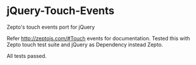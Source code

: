 jQuery-Touch-Events
===================

Zepto's touch events port for jQuery

Refer http://zeptojs.com/#Touch events for documentation. Tested this with Zepto touch test suite and jQuery as Dependency instead Zepto.

All tests passed.
